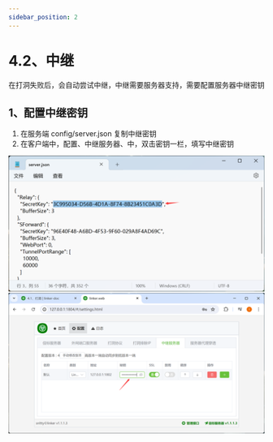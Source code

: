 ```yaml
---
sidebar_position: 2
---
```


# 4.2、中继

在打洞失败后，会自动尝试中继，中继需要服务器支持，需要配置服务器中继密钥

## 1、配置中继密钥

1. 在服务端 config/server.json 复制中继密钥
2. 在客户端中，配置、中继服务器、中，双击密钥一栏，填写中继密钥

![Docusaurus Plushie](./img/relay.png)
![Docusaurus Plushie](./img/relay1.png)